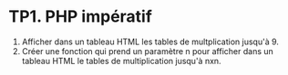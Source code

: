 # TP1. PHP impératif
1. Afficher dans un tableau HTML les tables 
   de multplication jusqu'à 9. 
2. Créer une fonction qui prend un paramètre n pour 
   afficher dans un tableau HTML le tables de
   multiplication jusqu'à nxn.